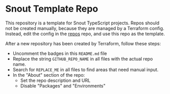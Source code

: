 <!-- REPLACE_ME -->

# Snout Template Repo

<!-- Uncomment this section

[![Current version][badge-version-image]][badge-version-link]
[![Bundle size][badge-bundle-image]][badge-bundle-link]
[![Build status][badge-build-image]][badge-build-link]
[![Test coverage][badge-coverage-image]][badge-coverage-link]

[badge-build-image]: https://img.shields.io/github/workflow/status/snout-router/GITHUB_REPO_NAME/CI?style=for-the-badge
[badge-build-link]: https://github.com/snout-router/GITHUB_REPO_NAME/actions/workflows/ci.yml
[badge-bundle-image]: https://img.shields.io/bundlephobia/minzip/@snout/GITHUB_REPO_NAME?style=for-the-badge
[badge-bundle-link]: https://bundlephobia.com/result?p=@snout/GITHUB_REPO_NAME
[badge-coverage-image]: https://img.shields.io/codecov/c/gh/snout-router/GITHUB_REPO_NAME?style=for-the-badge
[badge-coverage-link]: https://codecov.io/gh/snout-router/GITHUB_REPO_NAME
[badge-version-image]: https://img.shields.io/npm/v/@snout/GITHUB_REPO_NAME?label=%40snout%2FGITHUB_REPO_NAME&logo=npm&style=for-the-badge
[badge-version-link]: https://npmjs.com/package/@snout/GITHUB_REPO_NAME

-->

This repository is a template for Snout TypeScript projects. Repos should not be
created manually, because they are managed by a Terraform config. Instead, edit
the config in the [repos] repo, and use this repo as the template.

[repos]: https://github.com/snout-router/repos

After a new repository has been created by Terraform, follow these steps:

- Uncomment the badges in this `README.md` file
- Replace the string `GITHUB_REPO_NAME` in all files with the actual repo name.
- Search for `REPLACE_ME` in all files to find areas that need manual input.
- In the "About" section of the repo:
  - Set the repo description and URL
  - Disable "Packages" and "Environments"

